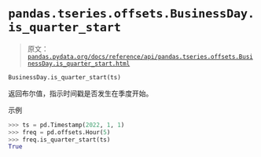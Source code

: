 # `pandas.tseries.offsets.BusinessDay.is_quarter_start`

> 原文：[`pandas.pydata.org/docs/reference/api/pandas.tseries.offsets.BusinessDay.is_quarter_start.html`](https://pandas.pydata.org/docs/reference/api/pandas.tseries.offsets.BusinessDay.is_quarter_start.html)

```py
BusinessDay.is_quarter_start(ts)
```

返回布尔值，指示时间戳是否发生在季度开始。

示例

```py
>>> ts = pd.Timestamp(2022, 1, 1)
>>> freq = pd.offsets.Hour(5)
>>> freq.is_quarter_start(ts)
True 
```

